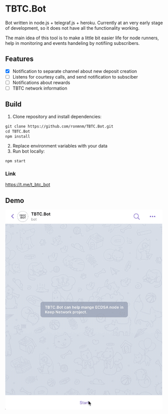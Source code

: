 # TBTC.Bot

Bot written in node.js + telegraf.js + heroku. Currently at an very early stage of development, so it does not have all the functionality working.

The main idea of this tool is to make a little bit easier life for node runners, help in monitoring and events handeling by notifiing subscribers.

## Features
  - [x] Notification to separate channel about new deposit creation
  - [ ] Listens for courtesy calls, and send notification to subsciber
  - [ ] Notifications about rewards
  - [ ] TBTC network information

## Build
1. Clone repository and install dependencies:
```
git clone https://github.com/ronmnm/TBTC.Bot.git
cd TBTC.Bot
npm install
```
2. Replace environment variables with your data
3. Run bot locally:
```
npm start
```

### Link
https://t.me/t_btc_bot
## Demo
![demo](https://github.com/ronmnm/TBTC.Bot/blob/master/static/demo.gif)

